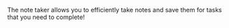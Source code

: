 The note taker allows you to efficiently take notes and save them for tasks that you need to complete!
